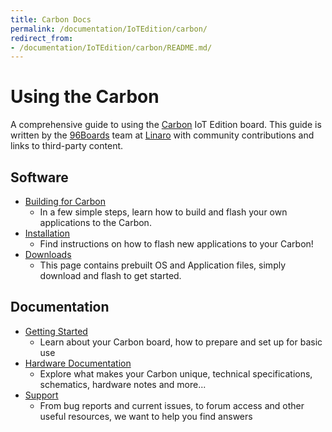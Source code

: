 ```yaml
---
title: Carbon Docs
permalink: /documentation/IoTEdition/carbon/
redirect_from:
- /documentation/IoTEdition/carbon/README.md/
---
```

# Using the Carbon

A comprehensive guide to using the [Carbon](https://www.96boards.org/product/Carbon/) IoT Edition board. This guide is written by the [96Boards](https://www.96boards.org) team at [Linaro](http://www.linaro.org) with community contributions and links to third-party content.

## Software

- [Building for Carbon](build/)
   - In a few simple steps, learn how to build and flash your own applications to the Carbon.
- [Installation](installation/)
   -  Find instructions on how to flash new applications to your Carbon!
- [Downloads](downloads/)
   - This page contains prebuilt OS and Application files, simply download and flash to get started.

## Documentation

- [Getting Started](getting-started/)
   - Learn about your Carbon board, how to prepare and set up for basic use
- [Hardware Documentation](hardware-docs/)
   - Explore what makes your Carbon unique, technical specifications, schematics, hardware notes and more...
- [Support](support/)
   - From bug reports and current issues, to forum access and other useful resources, we want to help you find answers   
